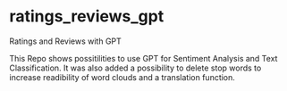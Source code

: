# ratings_reviews_gpt
Ratings and Reviews with GPT

This Repo shows possitilities to use GPT for Sentiment Analysis and Text Classification.
It was also added a possibility to delete stop words to increase readibility of word clouds and a translation function.